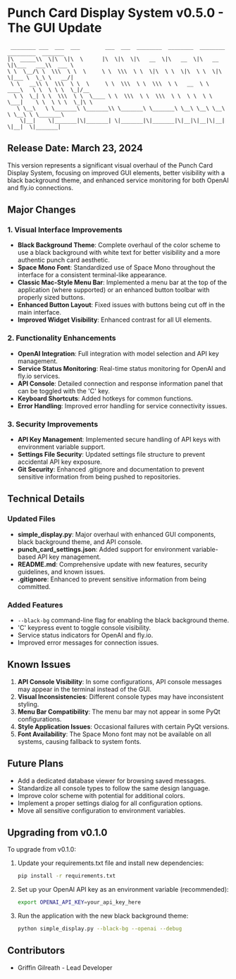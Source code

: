 # Punch Card Display System v0.5.0 - The GUI Update

```
 ________ ___  ___  ___        ___  ___  ________  ________  ________  _________  _______      
|\  _____\\  \|\  \|\  \      |\  \|\  \|\   __  \|\   __  \|\   __  \|\___   ___\\  ___ \     
\ \  \__/\ \  \\\  \ \  \     \ \  \\\  \ \  \|\  \ \  \|\  \ \  \|\  \|___ \  \_\ \   __/|    
 \ \   __\\ \  \\\  \ \  \     \ \  \\\  \ \  \\\  \ \   __  \ \   ____\   \ \  \ \ \  \_|/__  
  \ \  \_| \ \  \\\  \ \  \____ \ \  \\\  \ \  \\\  \ \  \ \  \ \  \___|    \ \  \ \ \  \_|\ \ 
   \ \__\   \ \_______\ \_______\\ \_______\ \_______\ \__\ \__\ \__\        \ \__\ \ \_______\
    \|__|    \|_______|\|_______| \|_______|\|_______|\|__|\|__|\|__|         \|__|  \|_______|
```

## Release Date: March 23, 2024

This version represents a significant visual overhaul of the Punch Card Display System, focusing on improved GUI elements, better visibility with a black background theme, and enhanced service monitoring for both OpenAI and fly.io connections.

## Major Changes

### 1. Visual Interface Improvements

- **Black Background Theme**: Complete overhaul of the color scheme to use a black background with white text for better visibility and a more authentic punch card aesthetic.
- **Space Mono Font**: Standardized use of Space Mono throughout the interface for a consistent terminal-like appearance.
- **Classic Mac-Style Menu Bar**: Implemented a menu bar at the top of the application (where supported) or an enhanced button toolbar with properly sized buttons.
- **Enhanced Button Layout**: Fixed issues with buttons being cut off in the main interface.
- **Improved Widget Visibility**: Enhanced contrast for all UI elements.

### 2. Functionality Enhancements

- **OpenAI Integration**: Full integration with model selection and API key management.
- **Service Status Monitoring**: Real-time status monitoring for OpenAI and fly.io services.
- **API Console**: Detailed connection and response information panel that can be toggled with the 'C' key.
- **Keyboard Shortcuts**: Added hotkeys for common functions.
- **Error Handling**: Improved error handling for service connectivity issues.

### 3. Security Improvements

- **API Key Management**: Implemented secure handling of API keys with environment variable support.
- **Settings File Security**: Updated settings file structure to prevent accidental API key exposure.
- **Git Security**: Enhanced .gitignore and documentation to prevent sensitive information from being pushed to repositories.

## Technical Details

### Updated Files

- **simple_display.py**: Major overhaul with enhanced GUI components, black background theme, and API console.
- **punch_card_settings.json**: Added support for environment variable-based API key management.
- **README.md**: Comprehensive update with new features, security guidelines, and known issues.
- **.gitignore**: Enhanced to prevent sensitive information from being committed.

### Added Features

- `--black-bg` command-line flag for enabling the black background theme.
- 'C' keypress event to toggle console visibility.
- Service status indicators for OpenAI and fly.io.
- Improved error messages for connection issues.

## Known Issues

1. **API Console Visibility**: In some configurations, API console messages may appear in the terminal instead of the GUI.
2. **Visual Inconsistencies**: Different console types may have inconsistent styling.
3. **Menu Bar Compatibility**: The menu bar may not appear in some PyQt configurations.
4. **Style Application Issues**: Occasional failures with certain PyQt versions.
5. **Font Availability**: The Space Mono font may not be available on all systems, causing fallback to system fonts.

## Future Plans

- Add a dedicated database viewer for browsing saved messages.
- Standardize all console types to follow the same design language.
- Improve color scheme with potential for additional colors.
- Implement a proper settings dialog for all configuration options.
- Move all sensitive configuration to environment variables.

## Upgrading from v0.1.0

To upgrade from v0.1.0:

1. Update your requirements.txt file and install new dependencies:
   ```bash
   pip install -r requirements.txt
   ```

2. Set up your OpenAI API key as an environment variable (recommended):
   ```bash
   export OPENAI_API_KEY=your_api_key_here
   ```

3. Run the application with the new black background theme:
   ```bash
   python simple_display.py --black-bg --openai --debug
   ```

## Contributors

- Griffin Gilreath - Lead Developer 